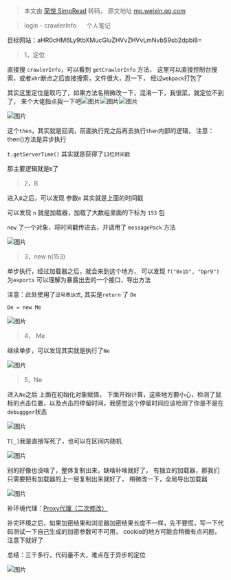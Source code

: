 > 本文由 [简悦 SimpRead](http://ksria.com/simpread/) 转码， 原文地址 [mp.weixin.qq.com](https://mp.weixin.qq.com/s/hOw2lVb4Eps9TqXWgrYzGg)

> login - crawlerInfo      个人笔记

目标网站：aHR0cHM6Ly9tbXMucGluZHVvZHVvLmNvbS9sb2dpbi8=

> 1，定位

直接搜 `crawlerInfo`，可以看到 `getCrawlerInfo` 方法， 这里可以直接控制台搜索，或者`xhr`断点之后直接搜索，文件很大，忍一下， 经过`webpack`打包了

其实这里定位是取巧了，如果方法名稍微改一下，混淆一下，我很菜，就定位不到了， 来个大佬指点我一下吧![图片](https://mmbiz.qpic.cn/mmbiz_png/tQ4OibXVicnhnsd4wwfqAcO9nnBl9CibVmKrSicib8TpWt6F4NH3BytY8PMqqxibIia3D8SmibQwkMrWNBYaSticdqficlHQ/640?wx_fmt=png&wxfrom=5&wx_lazy=1&wx_co=1)![图片](https://mmbiz.qpic.cn/mmbiz_png/tQ4OibXVicnhnsd4wwfqAcO9nnBl9CibVmKrSicib8TpWt6F4NH3BytY8PMqqxibIia3D8SmibQwkMrWNBYaSticdqficlHQ/640?wx_fmt=png&wxfrom=5&wx_lazy=1&wx_co=1)![图片](https://mmbiz.qpic.cn/mmbiz_png/tQ4OibXVicnhnsd4wwfqAcO9nnBl9CibVmKrSicib8TpWt6F4NH3BytY8PMqqxibIia3D8SmibQwkMrWNBYaSticdqficlHQ/640?wx_fmt=png&wxfrom=5&wx_lazy=1&wx_co=1)

![图片](https://mmbiz.qpic.cn/mmbiz_png/tQ4OibXVicnhnsd4wwfqAcO9nnBl9CibVmKCibOZAHc8owS4AwPM7bAW3sMjU5lKgYZNmQvnysAgYsL5m8hO14vbwQ/640?wx_fmt=png&wxfrom=5&wx_lazy=1&wx_co=1)

这个`then`，其实就是回调，前面执行完之后再去执行`then`内部的逻辑， 注意：then()方法是异步执行

`t.getServerTime()` 其实就是获得了`13位时间戳`

那主要逻辑就是`B`了

> 2，B

进入`B`之后，可以发现 参数`e` 其实就是上面的时间戳

可以发现 `n` 就是加载器，加载了大数组里面的下标为 `153` 包

`new` 了一个对象，将时间戳传进去，并调用了 `messagePack` 方法

![图片](https://mmbiz.qpic.cn/mmbiz_png/tQ4OibXVicnhnsd4wwfqAcO9nnBl9CibVmKYzhkajwGNWZZdzbibjr7xMkXDyLnoAOczYYk3GMxLRKnicM7j0y6ZfZQ/640?wx_fmt=png&wxfrom=5&wx_lazy=1&wx_co=1)

> 3，new n(153)

单步执行，经过加载器之后，就会来到这个地方， 可以发现 `f("0x1b", "bpr9")`为`exports` 可以理解为暴露出去的一个接口，导出方法

注意：此处使用了`逗号表达式`, 其实是`return` 了 `De`

`De = new Me`

![图片](https://mmbiz.qpic.cn/mmbiz_png/tQ4OibXVicnhnsd4wwfqAcO9nnBl9CibVmKts4kSBmfh24cTNutBJiaI5GItBGkWjhZJJuR1HnDvIicNZMRc70jFCsg/640?wx_fmt=png&wxfrom=5&wx_lazy=1&wx_co=1)

> 4， Me

继续单步，可以发现其实就是执行了`Ne`

![图片](https://mmbiz.qpic.cn/mmbiz_png/tQ4OibXVicnhnsd4wwfqAcO9nnBl9CibVmKiaJJAKPmrcV9AvS5qeKUk7uqiaSgEdnXicAXYJibvYMUVEeWdeicbIjj3yA/640?wx_fmt=png&wxfrom=5&wx_lazy=1&wx_co=1)

> 5，Ne

进入`Ne`之后 上面在初始化对象赋值， 下面开始计算，这些地方要小心，检测了鼠标的点击位置，以及点击的停留时间，我感觉这个停留时间应该检测了你是不是在`debuggger`状态

![图片](https://mmbiz.qpic.cn/mmbiz_png/tQ4OibXVicnhnsd4wwfqAcO9nnBl9CibVmKX4k7ARDSqQuyxomru9IaAoiclhHqqtFfMwvMhEByOoR9vyQdlxbtRZQ/640?wx_fmt=png&wxfrom=5&wx_lazy=1&wx_co=1)

`T[_]`我是直接写死了，也可以在区间内随机

![图片](https://mmbiz.qpic.cn/mmbiz_png/tQ4OibXVicnhnsd4wwfqAcO9nnBl9CibVmKeBOLWpTZsMloNYiawsTBSlPARvX7fsia33MSD4DFsWrP8chALHyoQymA/640?wx_fmt=png&wxfrom=5&wx_lazy=1&wx_co=1)

别的好像也没啥了，整体复制出来，缺啥补啥就好了， 有独立的加载器，那我们只需要把有加载器的上一层复制出来就好了， 稍微改一下，全局导出加载器

![图片](https://mmbiz.qpic.cn/mmbiz_png/tQ4OibXVicnhnsd4wwfqAcO9nnBl9CibVmKuLfOhYSUcr8RtSFazbPryJjF72z8ibEegFPvrnEurAJD9ibqmJDicfBAA/640?wx_fmt=png&wxfrom=5&wx_lazy=1&wx_co=1)

补环境代理：[Proxy代理（二次修改）](http://mp.weixin.qq.com/s?__biz=MzIyMjQ3OTE5MA==&mid=2247483738&idx=1&sn=1d53007e7805d88e5841a582718f0e16&chksm=e82d9763df5a1e75e59b27c3b6772b78eeb2b9ccd219df09362b8a4ac7f455766d8e76f6b362&scene=21#wechat_redirect)

补完环境之后，如果加密结果和浏览器加密结果长度不一样，先不要慌，写一下代码测试一下自己生成的加密参数可不可用， cookie的地方可能会稍微有点问题，注意下就好了

总结：三千多行，代码量不大，难点在于异步的定位

![图片](https://mmbiz.qpic.cn/mmbiz_png/tQ4OibXVicnhnsd4wwfqAcO9nnBl9CibVmKiaEaQsiaMmFGTibI0vSMA0ZiaK9BU2VO7x5m1A8lbaeB3FWqicIvBJMYL9A/640?wx_fmt=png&wxfrom=5&wx_lazy=1&wx_co=1)